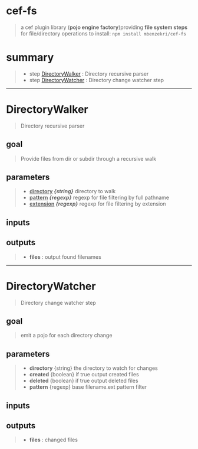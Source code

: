 # cef-fs
>a cef plugin library (**pojo engine factory**)providing **file system steps** for file/directory operations
>to install: `npm install mbenzekri/cef-fs`

# summary
>- step [DirectoryWalker](#directorywalker) : Directory recursive parser
>- step [DirectoryWatcher](#directorywatcher) : Directory change watcher step
---
# DirectoryWalker
>Directory recursive parser

## goal

>Provide files from dir or subdir through a recursive walk

## parameters
>- **<u>directory</u> <i>{string}</i>** directory to walk 
>- **<u>pattern</u> <i>{regexp}</i>** regexp for file filtering by full pathname 
>- **<u>extension</u> <i>{regexp}</i>** regexp for file filtering by extension 

## inputs

## outputs
>- **files** : output found filenames 

---
# DirectoryWatcher
>Directory change watcher step

## goal

>emit a pojo for each directory change

## parameters
>- **directory** {string} the directory to watch for changes 
>- **created** {boolean} if true output created files 
>- **deleted** {boolean} if true output deleted files  
>- **pattern** {regexp} base filename.ext pattern filter 

## inputs

## outputs
>- **files** : changed files 
